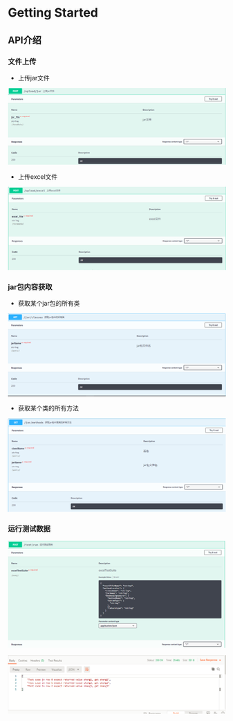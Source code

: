 # Getting Started

## API介绍

### 文件上传

- 上传jar文件

![](img/uploadJar.png)

- 上传excel文件

![](img/uploadExcel.png)

### jar包内容获取

- 获取某个jar包的所有类

![](img/getClasses.png)

- 获取某个类的所有方法

![](img/getMethods.png)



### 运行测试数据

![](img/runTestCase.png)

![](img/runResult.png)

